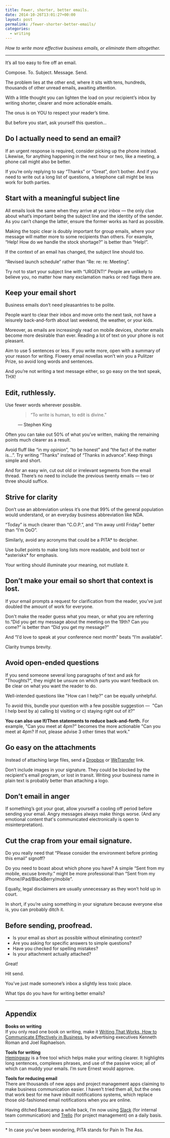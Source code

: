 ```yaml
---
title: Fewer, shorter, better emails.
date: 2014-10-26T13:01:27+00:00
layout: post
permalink: /fewer-shorter-better-emails/
categories:
  - writing
---
```

<p><em>How to write more effective business emails, or eliminate them altogether.</em></p><hr /><p>It’s all too easy to fire off an email.</p><p><span>Compose. To. Subject. Message. Send.</span></p><p><span>The problem lies at the other end, where it sits with tens, hundreds, thousands of other unread emails, awaiting attention.</span></p><p>With a little thought you can lighten the load on your recipient’s inbox by writing shorter, clearer and more actionable emails.</p><p>The onus is on YOU to respect your reader’s time.</p><p><span>But before you start, ask yourself this question...</span></p><h2><span>Do I actually need to send an email?</span></h2><p><span>If an urgent response is required, consider picking up the phone instead. Likewise, for anything happening in the next hour or two, like a meeting, a phone call might also be better.</span></p><p><span>If you’re only replying to say “Thanks” or “Great”, don’t bother.&nbsp;</span>And if you need to write out a long list of questions, a telephone call might be less work for both parties.</p><h2><span>Start with a meaningful subject line</span></h2><p><span>All emails look the same when they arrive at your inbox — the only clue about what’s important being the subject line and the identity of the sender. As you can’t change the latter, ensure the former works as hard as possible.</span></p><p><span>Making the topic clear is doubly important for group emails, where your message will matter more to some recipients than others. For example, “Help! How do we handle the stock shortage?” is better than “Help!”.</span></p><p><span>If the context of an email has changed, the subject line should too.</span></p><p>“Revised launch schedule” rather than “Re: re: re: Meeting”.</p><p><span>Try not to start your subject line with “URGENT!”&nbsp;</span>People are unlikely to believe you, no matter how many exclamation marks or red flags there are.</p><h2><span>Keep your email short</span></h2><p><span>Business emails don’t need pleasantries to be polite.</span></p><p><span>People want to clear their inbox and move onto the next task, not have a leisurely back-and-forth about last weekend, the weather, or your kids.&nbsp;</span></p><p><span>Moreover, as emails are increasingly read on mobile devices, shorter emails become more desirable than ever. Reading a lot of text on your phone is not pleasant.</span></p><p><span>Aim to use 5 sentences or less. If you write more, open with a summary of your reason for writing.&nbsp;</span>Flowery email novellas won’t win you a Pulitzer Prize, so avoid long words and sentences.</p><p><span>And you’re not writing a text message either, so go easy on the text speak, THX!</span></p><h2>Edit, ruthlessly.</h2><p>Use fewer words wherever possible.</p><figure>
  <blockquote>
    <span>&#8220;</span>To write is human, to edit is divine.<span>&#8221;</span>
  </blockquote>
  <figcaption class="source">&mdash; Stephen King</figcaption>
</figure><p>Often you can take out 50% of what you’ve written, making the remaining points much clearer as a result.</p><p><span>Avoid fluff like “in my opinion”, “to be honest” and “the fact of the matter is…”. T</span>ry writing “Thanks” instead of “Thanks in advance”.&nbsp;Keep things simple and short.</p><p>And for an easy win, cut out old or irrelevant segments from the email thread. There’s no need to include the previous twenty emails — two or three should suffice.</p><h2><span>Strive for clarity</span></h2><p><span>Don’t use an abbreviation unless it’s one that 99% of the general population would understand, or an everyday business abbreviation like NDA.</span></p><p><span>“Today” is much clearer than “C.O.P.”, and “I’m away until Friday” better than “I’m OoO”.</span></p><p><span>Similarly, avoid any acronyms that could be a PITA* to decipher.</span></p><p><span>Use bullet points to make long lists more readable, and bold text or *asterisks* for emphasis.</span></p><p><span>Your writing should illuminate your meaning, not mutilate it.</span></p><h2><span>Don’t make your email so short that context is lost.</span></h2><p>If your email prompts a request for clarification from the reader, you’ve just doubled the amount of work for everyone.</p><p>Don't make the reader guess what you mean, or what you are referring to.“Did you get my message about the meeting on the 19th? Can you come?” is better than “Did you get my message?”</p><p><span>And “I’d love to speak at your conference next month” beats “I’m available”.</span></p><p>Clarity trumps brevity.</p><h2><span>Avoid open-ended questions</span></h2><p><span>If you send someone several long paragraphs of text and ask for "Thoughts?", they might be unsure on which parts you want feedback on. Be clear on what you want the reader to do.</span></p><p><span>Well-intended questions like "How can I help?" can be equally unhelpful.</span></p><p><span>To avoid this, bundle your question with a few possible suggestion — &nbsp;"Can I help best by a) calling b) visiting or c) staying right out of it?"</span></p><p><span><strong>You can also use If/Then statements to reduce back-and-forth.</strong> F</span>or example, "Can you meet at 4pm?" becomes the more actionable "Can you meet at 4pm? If not, please advise 3 other times that work."</p><h2><span>Go easy on the attachments</span></h2><p><span>Instead of attaching large files, send a <a href="https://db.tt/Yv79Abf">Dropbox</a> or <a href="https://www.wetransfer.com/">WeTransfer</a> link.</span></p><p><span>Don’t include images in your signature. They could be blocked by the recipient's email program, or lost in transit. Writing your business name in plain text is probably better than attaching a logo.</span></p><h2><span>Don’t email in anger</span></h2><p><span>If something’s got your goat, allow yourself a cooling off period before sending your email. Angry messages always make things worse. (And any emotional content that's communicated electronically is open to misinterpretation).&nbsp;</span></p><h2><span>Cut the crap from your email signature.</span></h2><p><span>Do you really need that “Please consider the environment before printing this email” signoff?</span></p><p>Do you need to boast about which phone you have? A simple “Sent from my mobile, excuse brevity.” might be more professional than “Sent from my iPhone/iPad/BlackBerry/mobile”.</p><p><span>Equally, legal disclaimers are usually unnecessary as they won’t hold up in court.</span></p><p>In short, if you’re using something in your signature because everyone else is, you can probably ditch it.</p><h2><span>Before sending, proofread.</span></h2><ul><li><span>Is your email as short as possible without eliminating context?</span></li><li><span>Are you asking for specific answers to simple questions?</span></li><li><span>Have you checked for spelling mistakes?</span></li><li><span>Is your attachment actually attached?</span></li></ul><p><span>Great!</span></p><p><span>Hit send.</span></p><p><span>You’ve just made someone’s inbox a slightly less toxic place.</span></p><p><span>What tips do you have for writing better emails?</span></p><hr /><h2>Appendix</h2><p><span><strong>Books on writing</strong></span><br />If you only read one book on writing, make it <a href="http://www.amazon.co.uk/gp/product/0060956437/ref=as_li_ss_tl?ie=UTF8&amp;tag=cyclelove-21&amp;linkCode=as2&amp;camp=1634&amp;creative=19450&amp;creativeASIN=0060956437">Writing That </a><a href="http://www.amazon.co.uk/gp/product/0060956437/ref=as_li_ss_tl?ie=UTF8&amp;tag=cyclelove-21&amp;linkCode=as2&amp;camp=1634&amp;creative=19450&amp;creativeASIN=0060956437">Works, How to Communicate Effectively in Business</a>, by advertising executives Kenneth Roman and Joel Raphaelson.</p><p><strong>Tools for wri</strong><span><strong>ting</strong></span><br /><a href="http://www.hemingwayapp.com/">Hemingway</a> is a free tool which helps make your writing clearer. It highlights long sentences, complexes phrases, and use of the passive voice; all of which can muddy your emails. I’m sure Ernest would approve.</p><p><span><strong>Tools for reducing email</strong></span><br />There are thousands of new apps and project management apps claiming to make business communication easier. I haven’t tried them all, but the ones that work best for me have inbuilt notifications systems, which replace those old-fashioned email notifications when you are online.</p><p>Having ditched Basecamp a while back, I’m now using <a href="https://slack.com/">Slack</a> (for internal team communication) and <a href="https://trello.com/james_greig/recommend">Trello</a> (for project management) on a daily basis.</p><hr /><p>* In case you’ve been wondering, PITA stands for Pain In The Ass.</p>

